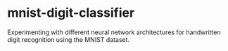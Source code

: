 # mnist-digit-classifier
Experimenting with different neural network architectures for handwritten digit recognition using the MNIST dataset.
